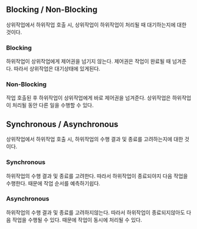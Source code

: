 ## Blocking / Non-Blocking

상위작업에서 하위작업 호출 시, 상위작업이 하위작업이 처리될 때 대기하는지에 대한 것이다.

### Blocking

하위작업이 상위작업에게 제어권을 넘기지 않는다. 제어권은 작업이 완료될 때 넘겨준다.
따라서 상위작업은 대기상태에 있게된다.

### Non-Blocking

작업 호출된 후 하위작업이 상위작업에게 바로 제어권을 넘겨준다. 상위작업은 하위작업이 처리될 동안 다른 일을 수행할 수 있다.

## Synchronous / Asynchronous

상위작업에서 하위작업 호출 시, 하위작업의 수행 결과 및 종료를 고려하는지에 대한 것이다.

### Synchronous

하위작업의 수행 결과 및 종료를 고려한다. 따라서 하위작업이 종료되야지 다음 작업을 수행한다. 때문에 작업 순서를 예측하기쉽다.

### Asynchronous

하위작업의 수행 결과 및 종료를 고려하지않는다. 따라서 하위작업이 종료되지않아도 다음 작업을 수행될 수 있다. 때문에 작업이 동시에 처리될 수 있다.
